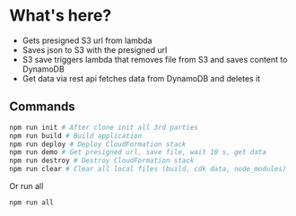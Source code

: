 # What's here?


- Gets presigned S3 url from lambda 
- Saves json to S3 with the presigned url 
- S3 save triggers lambda that removes file from S3 and saves content to DynamoDB
- Get data via rest api fetches data from DynamoDB and deletes it


## Commands

```bash
npm run init # After clone init all 3rd parties
npm run build # Build application
npm run deploy # Deploy CloudFormation stack
npm run demo # Get presigned url, save file, wait 10 s, get data
npm run destroy # Destroy CloudFormation stack
npm run clear # Clear all local files (build, cdk data, node_modules)
```

Or run all

```bash
npm run all
```
